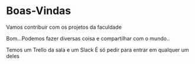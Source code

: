 # Boas-Vindas
Vamos contribuir com os projetos da faculdade

Bom...Podemos fazer diversas coisa e compartilhar com o mundo..

Temos um Trello da sala e um Slack
É só pedir para entrar em qualquer um deles


